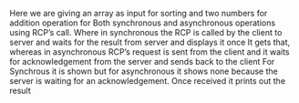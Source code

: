 Here we are giving an array as input for sorting and two numbers for addition operation for
Both synchronous and asynchronous operations using RCP’s call. Where in synchronous the
RCP is called by the client to server and waits for the result from server and displays it once
It gets that, whereas in asynchronous RCP’s request is sent from the client and it waits for acknowledgement from the server and sends back to the client
For Synchrous it is shown but for asynchronous it shows none because the server is waiting for an acknowledgement.
Once received it prints out the result
